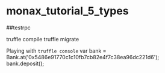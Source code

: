 # monax_tutorial_5_types

##testrpc

truffle compile
truffle migrate

Playing with ```truffle console```
var bank = Bank.at('0x5486e91770c1c10fb7cb82e4f7c38ea96dc221d6');
bank.deposit();